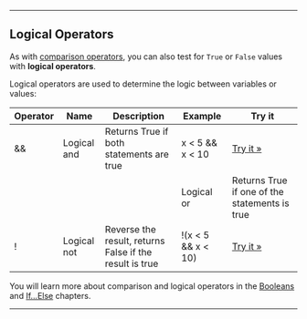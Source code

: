 ___

## Logical Operators

As with [comparison operators](https://www.w3schools.com/cs/cs_operators_comparison.php), you can also test for `True` or `False` values with **logical operators**.

Logical operators are used to determine the logic between variables or values:

| Operator | Name | Description | Example | Try it |
| --- | --- | --- | --- | --- |
| &&  | Logical and | Returns True if both statements are true | x < 5 &&  x < 10 | [Try it »](https://www.w3schools.com/cs/trycs.php?filename=demo_oper_logical1) |
| ||  | Logical or | Returns True if one of the statements is true | x < 5 || x < 4 | [Try it »](https://www.w3schools.com/cs/trycs.php?filename=demo_oper_logical2) |
| ! | Logical not | Reverse the result, returns False if the result is true | !(x < 5 && x < 10) | [Try it »](https://www.w3schools.com/cs/trycs.php?filename=demo_oper_logical3) |

You will learn more about comparison and logical operators in the [Booleans](https://www.w3schools.com/cs/cs_booleans.php) and [If...Else](https://www.w3schools.com/cs/cs_conditions.php) chapters.

___